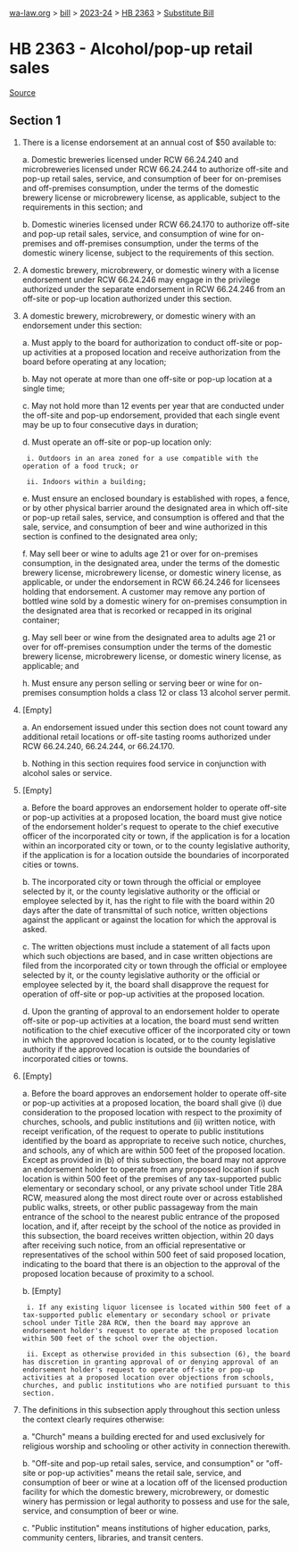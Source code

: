 [wa-law.org](/) > [bill](/bill/) > [2023-24](/bill/2023-24/) > [HB 2363](/bill/2023-24/hb/2363/) > [Substitute Bill](/bill/2023-24/hb/2363/S/)

# HB 2363 - Alcohol/pop-up retail sales

[Source](http://lawfilesext.leg.wa.gov/biennium/2023-24/Pdf/Bills/House%20Bills/2363-S.pdf)

## Section 1
1. There is a license endorsement at an annual cost of $50 available to:

    a. Domestic breweries licensed under RCW 66.24.240 and microbreweries licensed under RCW 66.24.244 to authorize off-site and pop-up retail sales, service, and consumption of beer for on-premises and off-premises consumption, under the terms of the domestic brewery license or microbrewery license, as applicable, subject to the requirements in this section; and

    b. Domestic wineries licensed under RCW 66.24.170 to authorize off-site and pop-up retail sales, service, and consumption of wine for on-premises and off-premises consumption, under the terms of the domestic winery license, subject to the requirements of this section.

2. A domestic brewery, microbrewery, or domestic winery with a license endorsement under RCW 66.24.246 may engage in the privilege authorized under the separate endorsement in RCW 66.24.246 from an off-site or pop-up location authorized under this section.

3. A domestic brewery, microbrewery, or domestic winery with an endorsement under this section:

    a. Must apply to the board for authorization to conduct off-site or pop-up activities at a proposed location and receive authorization from the board before operating at any location;

    b. May not operate at more than one off-site or pop-up location at a single time;

    c. May not hold more than 12 events per year that are conducted under the off-site and pop-up endorsement, provided that each single event may be up to four consecutive days in duration;

    d. Must operate an off-site or pop-up location only:

        i. Outdoors in an area zoned for a use compatible with the operation of a food truck; or

        ii. Indoors within a building;

    e. Must ensure an enclosed boundary is established with ropes, a fence, or by other physical barrier around the designated area in which off-site or pop-up retail sales, service, and consumption is offered and that the sale, service, and consumption of beer and wine authorized in this section is confined to the designated area only;

    f. May sell beer or wine to adults age 21 or over for on-premises consumption, in the designated area, under the terms of the domestic brewery license, microbrewery license, or domestic winery license, as applicable, or under the endorsement in RCW 66.24.246 for licensees holding that endorsement. A customer may remove any portion of bottled wine sold by a domestic winery for on-premises consumption in the designated area that is recorked or recapped in its original container;

    g. May sell beer or wine from the designated area to adults age 21 or over for off-premises consumption under the terms of the domestic brewery license, microbrewery license, or domestic winery license, as applicable; and

    h. Must ensure any person selling or serving beer or wine for on-premises consumption holds a class 12 or class 13 alcohol server permit.

4. [Empty]

    a. An endorsement issued under this section does not count toward any additional retail locations or off-site tasting rooms authorized under RCW 66.24.240, 66.24.244, or 66.24.170.

    b. Nothing in this section requires food service in conjunction with alcohol sales or service.

5. [Empty]

    a. Before the board approves an endorsement holder to operate off-site or pop-up activities at a proposed location, the board must give notice of the endorsement holder's request to operate to the chief executive officer of the incorporated city or town, if the application is for a location within an incorporated city or town, or to the county legislative authority, if the application is for a location outside the boundaries of incorporated cities or towns.

    b. The incorporated city or town through the official or employee selected by it, or the county legislative authority or the official or employee selected by it, has the right to file with the board within 20 days after the date of transmittal of such notice, written objections against the applicant or against the location for which the approval is asked.

    c. The written objections must include a statement of all facts upon which such objections are based, and in case written objections are filed from the incorporated city or town through the official or employee selected by it, or the county legislative authority or the official or employee selected by it, the board shall disapprove the request for operation of off-site or pop-up activities at the proposed location.

    d. Upon the granting of approval to an endorsement holder to operate off-site or pop-up activities at a location, the board must send written notification to the chief executive officer of the incorporated city or town in which the approved location is located, or to the county legislative authority if the approved location is outside the boundaries of incorporated cities or towns.

6. [Empty]

    a. Before the board approves an endorsement holder to operate off-site or pop-up activities at a proposed location, the board shall give (i) due consideration to the proposed location with respect to the proximity of churches, schools, and public institutions and (ii) written notice, with receipt verification, of the request to operate to public institutions identified by the board as appropriate to receive such notice, churches, and schools, any of which are within 500 feet of the proposed location. Except as provided in (b) of this subsection, the board may not approve an endorsement holder to operate from any proposed location if such location is within 500 feet of the premises of any tax-supported public elementary or secondary school, or any private school under Title 28A RCW, measured along the most direct route over or across established public walks, streets, or other public passageway from the main entrance of the school to the nearest public entrance of the proposed location, and if, after receipt by the school of the notice as provided in this subsection, the board receives written objection, within 20 days after receiving such notice, from an official representative or representatives of the school within 500 feet of said proposed location, indicating to the board that there is an objection to the approval of the proposed location because of proximity to a school.

    b. [Empty]

        i. If any existing liquor licensee is located within 500 feet of a tax-supported public elementary or secondary school or private school under Title 28A RCW, then the board may approve an endorsement holder's request to operate at the proposed location within 500 feet of the school over the objection.

        ii. Except as otherwise provided in this subsection (6), the board has discretion in granting approval of or denying approval of an endorsement holder's request to operate off-site or pop-up activities at a proposed location over objections from schools, churches, and public institutions who are notified pursuant to this section.

7. The definitions in this subsection apply throughout this section unless the context clearly requires otherwise:

    a. "Church" means a building erected for and used exclusively for religious worship and schooling or other activity in connection therewith.

    b. "Off-site and pop-up retail sales, service, and consumption" or "off-site or pop-up activities" means the retail sale, service, and consumption of beer or wine at a location off of the licensed production facility for which the domestic brewery, microbrewery, or domestic winery has permission or legal authority to possess and use for the sale, service, and consumption of beer or wine.

    c. "Public institution" means institutions of higher education, parks, community centers, libraries, and transit centers.
